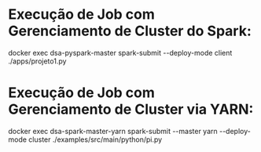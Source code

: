 

# Execução de Job com Gerenciamento de Cluster do Spark:

docker exec dsa-pyspark-master spark-submit --deploy-mode client ./apps/projeto1.py


# Execução de Job com Gerenciamento de Cluster via YARN:

docker exec dsa-spark-master-yarn spark-submit --master yarn --deploy-mode cluster ./examples/src/main/python/pi.py